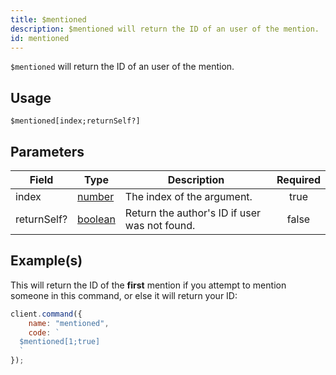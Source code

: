 ```yaml
---
title: $mentioned
description: $mentioned will return the ID of an user of the mention.
id: mentioned
---
```


`$mentioned` will return the ID of an user of the mention.

## Usage

```aoi
$mentioned[index;returnSelf?]
```

## Parameters

| Field       | Type                                                                                                | Description                                   | Required |
| ----------- | --------------------------------------------------------------------------------------------------- | --------------------------------------------- | :------: |
| index       | [number](https://developer.mozilla.org/en-US/docs/Web/JavaScript/Reference/Global_Objects/Number)   | The index of the argument.                    |   true   |
| returnSelf? | [boolean](https://developer.mozilla.org/en-US/docs/Web/JavaScript/Reference/Global_Objects/Boolean) | Return the author's ID if user was not found. |  false   |

## Example(s)

This will return the ID of the **first** mention if you attempt to mention someone in this command, or else it will
return your ID:

```javascript
client.command({
    name: "mentioned",
    code: `
  $mentioned[1;true]
  `
});
```

